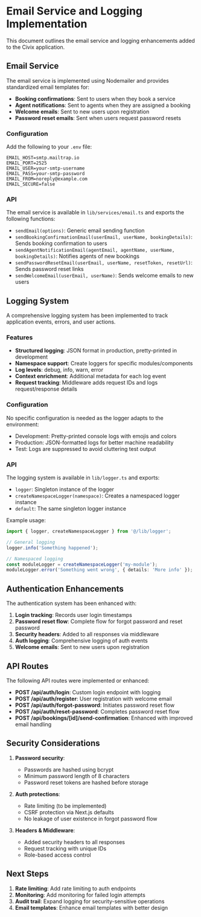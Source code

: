 # Email Service and Logging Implementation

This document outlines the email service and logging enhancements added to the Civix application.

## Email Service

The email service is implemented using Nodemailer and provides standardized email templates for:

- **Booking confirmations**: Sent to users when they book a service
- **Agent notifications**: Sent to agents when they are assigned a booking
- **Welcome emails**: Sent to new users upon registration
- **Password reset emails**: Sent when users request password resets

### Configuration

Add the following to your `.env` file:

```
EMAIL_HOST=smtp.mailtrap.io
EMAIL_PORT=2525
EMAIL_USER=your-smtp-username
EMAIL_PASS=your-smtp-password
EMAIL_FROM=noreply@example.com
EMAIL_SECURE=false
```

### API

The email service is available in `lib/services/email.ts` and exports the following functions:

- `sendEmail(options)`: Generic email sending function
- `sendBookingConfirmationEmail(userEmail, userName, bookingDetails)`: Sends booking confirmation to users
- `sendAgentNotificationEmail(agentEmail, agentName, userName, bookingDetails)`: Notifies agents of new bookings
- `sendPasswordResetEmail(userEmail, userName, resetToken, resetUrl)`: Sends password reset links
- `sendWelcomeEmail(userEmail, userName)`: Sends welcome emails to new users

## Logging System

A comprehensive logging system has been implemented to track application events, errors, and user actions.

### Features

- **Structured logging**: JSON format in production, pretty-printed in development
- **Namespace support**: Create loggers for specific modules/components
- **Log levels**: debug, info, warn, error
- **Context enrichment**: Additional metadata for each log event
- **Request tracking**: Middleware adds request IDs and logs request/response details

### Configuration

No specific configuration is needed as the logger adapts to the environment:

- Development: Pretty-printed console logs with emojis and colors
- Production: JSON-formatted logs for better machine readability
- Test: Logs are suppressed to avoid cluttering test output

### API

The logging system is available in `lib/logger.ts` and exports:

- `logger`: Singleton instance of the logger
- `createNamespaceLogger(namespace)`: Creates a namespaced logger instance
- `default`: The same singleton logger instance

Example usage:

```typescript
import { logger, createNamespaceLogger } from '@/lib/logger';

// General logging
logger.info('Something happened');

// Namespaced logging
const moduleLogger = createNamespaceLogger('my-module');
moduleLogger.error('Something went wrong', { details: 'More info' });
```

## Authentication Enhancements

The authentication system has been enhanced with:

1. **Login tracking**: Records user login timestamps
2. **Password reset flow**: Complete flow for forgot password and reset password
3. **Security headers**: Added to all responses via middleware
4. **Auth logging**: Comprehensive logging of auth events
5. **Welcome emails**: Sent to new users upon registration

## API Routes

The following API routes were implemented or enhanced:

- **POST /api/auth/login**: Custom login endpoint with logging
- **POST /api/auth/register**: User registration with welcome email
- **POST /api/auth/forgot-password**: Initiates password reset flow
- **POST /api/auth/reset-password**: Completes password reset flow
- **POST /api/bookings/[id]/send-confirmation**: Enhanced with improved email handling

## Security Considerations

1. **Password security**:
   - Passwords are hashed using bcrypt
   - Minimum password length of 8 characters
   - Password reset tokens are hashed before storage

2. **Auth protections**:
   - Rate limiting (to be implemented)
   - CSRF protection via Next.js defaults
   - No leakage of user existence in forgot password flow

3. **Headers & Middleware**:
   - Added security headers to all responses
   - Request tracking with unique IDs
   - Role-based access control

## Next Steps

1. **Rate limiting**: Add rate limiting to auth endpoints
2. **Monitoring**: Add monitoring for failed login attempts
3. **Audit trail**: Expand logging for security-sensitive operations
4. **Email templates**: Enhance email templates with better design 
